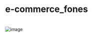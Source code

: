 ﻿# e-commerce_fones
#
![image](https://user-images.githubusercontent.com/69704112/209177673-1192f96a-fece-4451-91af-aab7fdf65482.png)
